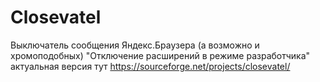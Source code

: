 # Closevatel
Выключатель сообщения Яндекс.Браузера (а возможно и хромоподобных) "Отключение расширений в режиме разработчика"
актуальная версия тут https://sourceforge.net/projects/closevatel/
